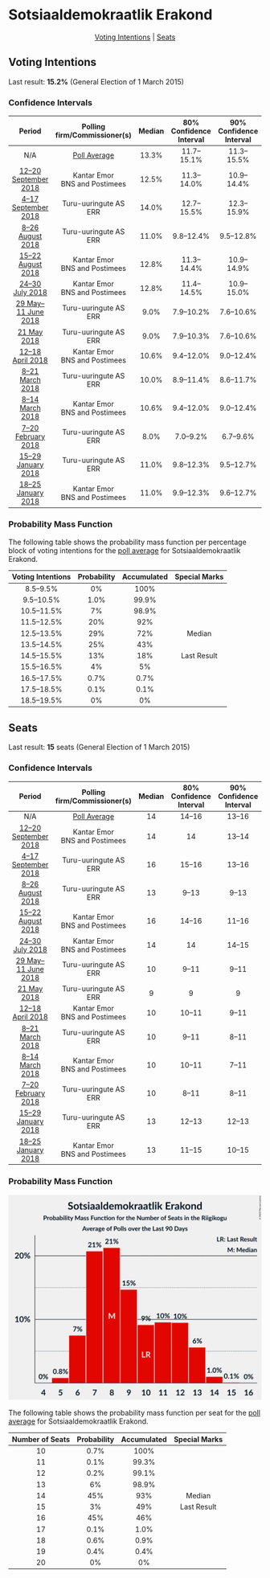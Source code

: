 # Sotsiaaldemokraatlik Erakond

<p align="center"><a href="#voting-intentions">Voting Intentions</a> | <a href="#seats">Seats</a></p>

## Voting Intentions

Last result: **15.2%** (General Election of 1 March 2015)

### Confidence Intervals

| Period     | Polling firm/Commissioner(s) | Median | 80% Confidence Interval | 90% Confidence Interval | 95% Confidence Interval | 99% Confidence Interval |
|:----------:|:----------------:|:-----------:|:-----------------------:|:-----------------------:|:-----------------------:|:-----------------------:|
| N/A | [Poll Average](average.html) | 13.3% | 11.7–15.1% | 11.3–15.5% | 10.9–15.9% | 10.3–16.7% |
| [12–20 September 2018](2018-09-20-KantarEmor.html) | Kantar Emor <br> BNS and Postimees | 12.5% | 11.3–14.0% | 10.9–14.4% | 10.6–14.8% | 10.0–15.5% |
| [4–17 September 2018](2018-09-17-Turu-uuringuteAS.html) | Turu-uuringute AS <br> ERR | 14.0% | 12.7–15.5% | 12.3–15.9% | 12.0–16.3% | 11.4–17.0% |
| [8–26 August 2018](2018-08-26-Turu-uuringuteAS.html) | Turu-uuringute AS <br> ERR | 11.0% | 9.8–12.4% | 9.5–12.8% | 9.2–13.1% | 8.7–13.8% |
| [15–22 August 2018](2018-08-22-KantarEmor.html) | Kantar Emor <br> BNS and Postimees | 12.8% | 11.3–14.4% | 10.9–14.9% | 10.5–15.3% | 9.9–16.2% |
| [24–30 July 2018](2018-07-30-KantarEmor.html) | Kantar Emor <br> BNS and Postimees | 12.8% | 11.4–14.5% | 10.9–15.0% | 10.6–15.5% | 9.9–16.3% |
| [29 May–11 June 2018](2018-06-11-Turu-uuringuteAS.html) | Turu-uuringute AS <br> ERR | 9.0% | 7.9–10.2% | 7.6–10.6% | 7.4–10.9% | 6.9–11.6% |
| [21 May 2018](2018-05-21-Turu-uuringuteAS.html) | Turu-uuringute AS <br> ERR | 9.0% | 7.9–10.3% | 7.6–10.6% | 7.4–10.9% | 6.9–11.6% |
| [12–18 April 2018](2018-04-18-KantarEmor.html) | Kantar Emor <br> BNS and Postimees | 10.6% | 9.4–12.0% | 9.0–12.4% | 8.7–12.7% | 8.2–13.5% |
| [8–21 March 2018](2018-03-21-Turu-uuringuteAS.html) | Turu-uuringute AS <br> ERR | 10.0% | 8.9–11.4% | 8.6–11.7% | 8.3–12.1% | 7.8–12.7% |
| [8–14 March 2018](2018-03-14-KantarEmor.html) | Kantar Emor <br> BNS and Postimees | 10.6% | 9.4–12.0% | 9.0–12.4% | 8.7–12.8% | 8.2–13.5% |
| [7–20 February 2018](2018-02-20-Turu-uuringuteAS.html) | Turu-uuringute AS <br> ERR | 8.0% | 7.0–9.2% | 6.7–9.6% | 6.5–9.9% | 6.0–10.5% |
| [15–29 January 2018](2018-01-29-Turu-uuringuteAS.html) | Turu-uuringute AS <br> ERR | 11.0% | 9.8–12.3% | 9.5–12.7% | 9.2–13.1% | 8.6–13.7% |
| [18–25 January 2018](2018-01-25-KantarEmor.html) | Kantar Emor <br> BNS and Postimees | 11.0% | 9.9–12.3% | 9.6–12.7% | 9.3–13.0% | 8.8–13.7% |

### Probability Mass Function

The following table shows the probability mass function per percentage block of voting intentions for the [poll average](average.html) for Sotsiaaldemokraatlik Erakond.

| Voting Intentions | Probability | Accumulated | Special Marks |
|:-----------------:|:-----------:|:-----------:|:-------------:|
| 8.5–9.5% | 0% | 100% |  |
| 9.5–10.5% | 1.0% | 99.9% |  |
| 10.5–11.5% | 7% | 98.9% |  |
| 11.5–12.5% | 20% | 92% |  |
| 12.5–13.5% | 29% | 72% | Median |
| 13.5–14.5% | 25% | 43% |  |
| 14.5–15.5% | 13% | 18% | Last Result |
| 15.5–16.5% | 4% | 5% |  |
| 16.5–17.5% | 0.7% | 0.7% |  |
| 17.5–18.5% | 0.1% | 0.1% |  |
| 18.5–19.5% | 0% | 0% |  |


## Seats

Last result: **15** seats (General Election of 1 March 2015)

### Confidence Intervals

| Period     | Polling firm/Commissioner(s) | Median | 80% Confidence Interval | 90% Confidence Interval | 95% Confidence Interval | 99% Confidence Interval |
|:----------:|:----------------:|:------:|:-----------------------:|:-----------------------:|:-----------------------:|:-----------------------:|
| N/A | [Poll Average](average.html) | 14 | 14–16 | 13–16 | 13–16 | 10–18 |
| [12–20 September 2018](2018-09-20-KantarEmor.html) | Kantar Emor <br> BNS and Postimees | 14 | 14 | 13–14 | 13–15 | 10–16 |
| [4–17 September 2018](2018-09-17-Turu-uuringuteAS.html) | Turu-uuringute AS <br> ERR | 16 | 15–16 | 13–16 | 13–16 | 13–19 |
| [8–26 August 2018](2018-08-26-Turu-uuringuteAS.html) | Turu-uuringute AS <br> ERR | 13 | 9–13 | 9–13 | 9–13 | 8–13 |
| [15–22 August 2018](2018-08-22-KantarEmor.html) | Kantar Emor <br> BNS and Postimees | 16 | 14–16 | 11–16 | 11–16 | 9–16 |
| [24–30 July 2018](2018-07-30-KantarEmor.html) | Kantar Emor <br> BNS and Postimees | 14 | 14 | 14–15 | 12–15 | 12–16 |
| [29 May–11 June 2018](2018-06-11-Turu-uuringuteAS.html) | Turu-uuringute AS <br> ERR | 10 | 9–11 | 9–11 | 8–11 | 7–11 |
| [21 May 2018](2018-05-21-Turu-uuringuteAS.html) | Turu-uuringute AS <br> ERR | 9 | 9 | 9 | 8–9 | 7–9 |
| [12–18 April 2018](2018-04-18-KantarEmor.html) | Kantar Emor <br> BNS and Postimees | 10 | 10–11 | 9–11 | 9–13 | 8–14 |
| [8–21 March 2018](2018-03-21-Turu-uuringuteAS.html) | Turu-uuringute AS <br> ERR | 10 | 9–11 | 8–11 | 8–12 | 8–12 |
| [8–14 March 2018](2018-03-14-KantarEmor.html) | Kantar Emor <br> BNS and Postimees | 10 | 10–11 | 7–11 | 7–11 | 7–14 |
| [7–20 February 2018](2018-02-20-Turu-uuringuteAS.html) | Turu-uuringute AS <br> ERR | 10 | 8–11 | 8–11 | 8–11 | 8–11 |
| [15–29 January 2018](2018-01-29-Turu-uuringuteAS.html) | Turu-uuringute AS <br> ERR | 13 | 12–13 | 12–13 | 12–14 | 11–14 |
| [18–25 January 2018](2018-01-25-KantarEmor.html) | Kantar Emor <br> BNS and Postimees | 13 | 11–15 | 10–15 | 10–15 | 9–15 |

### Probability Mass Function

![Graph with seats probability mass function not yet produced](average-seats-pmf-sotsiaaldemokraatlikerakond.png "Seats Probability Mass Function")

The following table shows the probability mass function per seat for the [poll average](average.html) for Sotsiaaldemokraatlik Erakond.

| Number of Seats | Probability | Accumulated | Special Marks |
|:---------------:|:-----------:|:-----------:|:-------------:|
| 10 | 0.7% | 100% |  |
| 11 | 0.1% | 99.3% |  |
| 12 | 0.2% | 99.1% |  |
| 13 | 6% | 98.9% |  |
| 14 | 45% | 93% | Median |
| 15 | 3% | 49% | Last Result |
| 16 | 45% | 46% |  |
| 17 | 0.1% | 1.0% |  |
| 18 | 0.6% | 0.9% |  |
| 19 | 0.4% | 0.4% |  |
| 20 | 0% | 0% |  |


